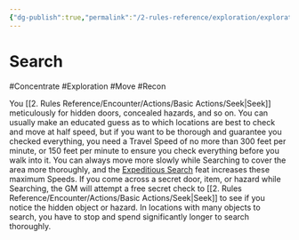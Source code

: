 ```yaml
---
{"dg-publish":true,"permalink":"/2-rules-reference/exploration/exploration-activities/search/"}
---
```


# Search
#Concentrate #Exploration #Move #Recon 

You [[2. Rules Reference/Encounter/Actions/Basic Actions/Seek\|Seek]] meticulously for hidden doors, concealed hazards, and so on. You can usually make an educated guess as to which locations are best to check and move at half speed, but if you want to be thorough and guarantee you checked everything, you need a Travel Speed of no more than 300 feet per minute, or 150 feet per minute to ensure you check everything before you walk into it. You can always move more slowly while Searching to cover the area more thoroughly, and the [Expeditious Search](https://2e.aonprd.com/Feats.aspx?ID=777) feat increases these maximum Speeds. If you come across a secret door, item, or hazard while Searching, the GM will attempt a free secret check to [[2. Rules Reference/Encounter/Actions/Basic Actions/Seek\|Seek]] to see if you notice the hidden object or hazard. In locations with many objects to search, you have to stop and spend significantly longer to search thoroughly.